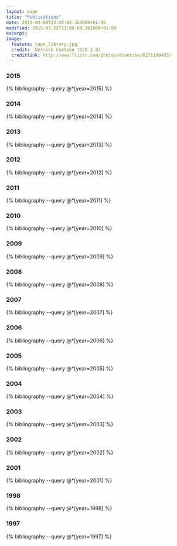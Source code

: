 ```yaml
---
layout: page
title: "Publications"
date: 2013-04-08T23:28:02.362000+01:00 
modified: 2015-03-22T23:06:00.362000+01:00
excerpt:
image:
  feature: tape_library.jpg
  credit:  Derrick Coetzee (CC0 1.0)
  creditlink: http://www.flickr.com/photos/dcoetzee/6271190493/
---
```


### 2015

{% bibliography --query @*[year=2015] %}

### 2014

{% bibliography --query @*[year=2014] %}

### 2013

{% bibliography --query @*[year=2013] %}

### 2012

{% bibliography --query @*[year=2012] %}

### 2011

{% bibliography --query @*[year=2011] %}

### 2010

{% bibliography --query @*[year=2010] %}

### 2009

{% bibliography --query @*[year=2009] %}

### 2008

{% bibliography --query @*[year=2008] %}

### 2007

{% bibliography --query @*[year=2007] %}

### 2006

{% bibliography --query @*[year=2006] %}

### 2005

{% bibliography --query @*[year=2005] %}

### 2004

{% bibliography --query @*[year=2004] %}

### 2003

{% bibliography --query @*[year=2003] %}

### 2002

{% bibliography --query @*[year=2002] %}

### 2001

{% bibliography --query @*[year=2001] %}

### 1998 

{% bibliography --query @*[year=1998] %}

### 1997

{% bibliography --query @*[year=1997] %}


